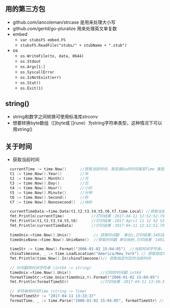 ## 用的第三方包
- github.com/iancoleman/strcase  是用来处理大小写
- github.com/gertd/go-pluralize  用来处理英文单复数
- embed
  - `var stubsFS embed.FS`
  - `stubsFS.ReadFile("stubs/" + stubName + ".stub")`
- os
  - `os.WriteFile(to, data, 0644)`
  - `os.Stdout`
  - `os.Args[1:]`
  - `os.SyscallError`
  - `os.IsNotExist(err)`
  - `os.Stat()`
  - `os.Exit(1)`

## string()
  - string和数字之间转换可使用标准库strconv
  - 想要转换byte数组（[]byte或 []rune）为string字符串类型，这种情况下可以用string()

## 关于时间
- 获取当前时间
```go
  currentTime := time.Now()      //获取当前时间，类型是Go的时间类型Time 类型为：time.Time, 值为:time.Date(2022, time.August, 29, 0, 32, 45, 248462100, time.Local)
  t1 := time.Now().Year()        //年
  t2 := time.Now().Month()       //月
  t3 := time.Now().Day()         //日
  t4 := time.Now().Hour()        //小时
  t5 := time.Now().Minute()      //分钟
  t6 := time.Now().Second()      //秒
  t7 := time.Now().Nanosecond()  //纳秒
  
  currentTimeData:=time.Date(t1,t2,t3,t4,t5,t6,t7,time.Local) //获取当前时间，返回当前时间Time （time.Local 指定时区）
  fmt.Println(currentTime)            //打印结果：2017-04-11 12:52:52.794351777 +0800 CST
  fmt.Println(t1,t2,t3,t4,t5,t6)      //打印结果：2017 April 11 12 52 52
  fmt.Println(currentTimeData)        //打印结果：2017-04-11 12:52:52.794411287 +0800 CST
  
  timeUnix:=time.Now().Unix()          // 获取时间戳  单位s,打印结果:1491888244
  timeUnixNano:=time.Now().UnixNano()  //获取时间戳 单位纳秒,打印结果：1491888244752784461
  
  timeStr := time.Now().Format("2006-01-02 15:04:05")  //当前时间字符串，2006-01-02 15:04:05据说是golang的诞生时间，固定写法
  chinaTimezone, _ := time.LoadLocation("America/New_York") // 获取指定时区的当前时间
  fmt.Println(time.Now().In(chinaTimezone))// 获取指定时区的当前时间
  
  // 时间戳转时间字符串 (int64 —> string) 
  timeUnix:=time.Now().Unix()             //已知的时间戳 int64
  formatTimeStr:=time.Unix(timeUnix,0).Format("2006-01-02 15:04:05")
  fmt.Println(formatTimeStr)              //打印结果：2017-04-11 13:30:39
  
  // 字符串转时间Time (string —> Time)
  formatTimeStr := "2017-04-11 13:33:37"
  formatTime, _ := time.Parse("2006-01-02 15:04:05", formatTimeStr) // 转到 time.Now()
```


